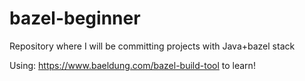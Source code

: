 # bazel-beginner
Repository where I will be committing projects with Java+bazel stack

Using: https://www.baeldung.com/bazel-build-tool to learn!
